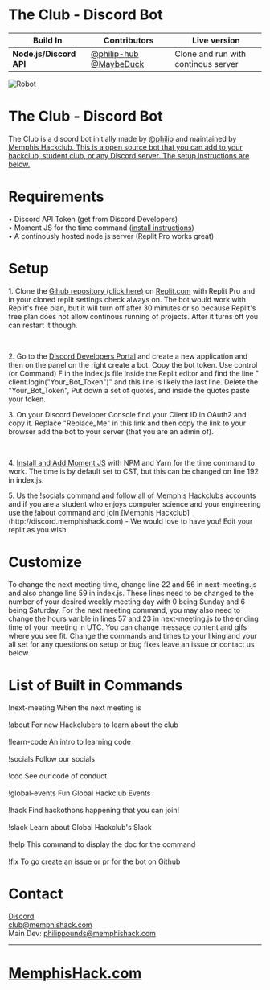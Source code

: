 # The Club - Discord Bot
Build In | Contributors | Live version
--- | --- | ---
**Node.js/Discord API** | [@philip-hub](https://github.com/philip-hub) [@MaybeDuck](https://github.com/MaybeDuck)  | Clone and run with continous server

![Robot](https://i.giphy.com/media/6VMn2qsqlSzJ0GZ5K9/giphy.webp)

<h1>The Club - Discord Bot</h1>
<p>The Club is a discord bot initially made by <a href="https://github.com/philip-hub" target="_blank">@philip</a> and maintained by <a href="https://github.com/Memphis-Hackclub" target="_blank">Memphis Hackclub. This is a open source bot that you can add to your hackclub, student club, or any Discord server. The setup instructions are below.</a></p>

# Requirements
• Discord API Token (get from Discord Developers)<br>
• Moment JS for the time command ([install instructions](https://momentjs.com))<br>
• A continously hosted node.js server (Replit Pro works great)
 <h1>Setup</h1>
 <p>1. Clone the <a href="https://github.com/Memphis-Hackclub/the-club-discord-bot" , target="_blank">Gihub repository (click here)</a> on <a href="https://replit.com" target="_blank">Replit.com</a> with Replit Pro and in your cloned replit settings check always on. The bot would work with Replit's free plan, but it will turn off after 30 minutes or so because Replit's free plan does not allow continous running of projects. After it turns off you can restart it though.</p><br>
    <p>2. Go to the <a href="https://discord.com/developers/" target="_blank">Discord Developers Portal</a> and create a new application and then on the panel on the right create a bot. Copy the bot token. Use control (or Command) F in the index.js file inside the Replit editor and find the line "
client.login("Your_Bot_Token")" and this line is likely the last line. Delete the 
"Your_Bot_Token", Put down a set of quotes, and inside the quotes paste your token. </p>
<p>3. On your Discord Developer Console find your Client ID in OAuth2 and copy it. Replace "Replace_Me" in this link and then copy the link to your browser add the bot to your server (that you are an admin of).</p>
<br>
<p>4. <a href="https://momentjs.com" target="_blank">Install and Add Moment JS</a> with NPM and Yarn for the time command to work. The time is by default set to CST, but this can be changed on line 192 in index.js.</p>
<p>5. Us the !socials command and follow all of Memphis Hackclubs accounts and if you are a student who enjoys computer science and your engineering use the !about command and join [Memphis Hackclub](http://discord.memphishack.com) - We would love to have you! Edit your replit as you wish</p>


# Customize
To change the next meeting time, change line 22 and 56 in next-meeting.js and also change line 59 in index.js. These lines need to be changed to the number of your desired weekly meeting day with 0 being Sunday and 6 being Saturday. For the next meeting command, you may also need to change the hours varible in lines 57 and 23 in next-meeting.js to the ending time of your meeting in UTC. You can change message content and gifs where you see fit. Change the commands and times to your liking and your all set for any questions on setup or bug fixes leave an issue or contact us below.

# List of Built in Commands
   <p> !next-meeting When the next meeting is <br><br> !about For new Hackclubers to learn about the club <br><br>
        !learn-code An intro to learning code <br><br> !socials Follow our socials <br><br> !coc See our code of conduct <br><br> !global-events Fun Global Hackclub Events <br><br> !hack Find hackothons happening that you can join! <br><br> !slack Learn about Global Hackclub's Slack <br><br> !help This command to display the doc for the command<br><br> !fix To go create an issue or pr for the bot on Github</p>
    

# Contact
 [Discord](http://discord.memphishack.com)<br>
 club@memphishack.com<br>
 Main Dev: philippounds@memphishack.com<br>
 <hr>
 <h1><a href="http://memphishack.com" target="_blank">MemphisHack.com</a></h1>
 

